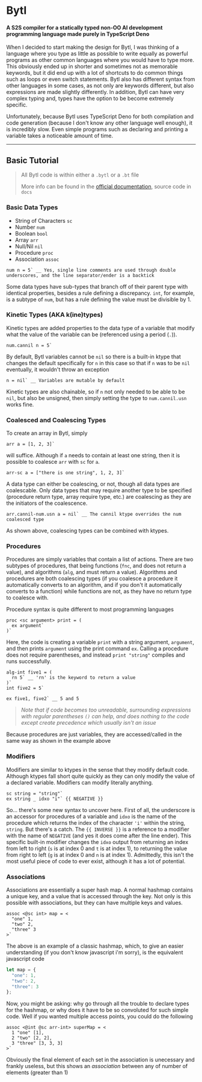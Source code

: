 # Bytl
#### A S2S compiler for a statically typed non-OO AI development programming language made purely in TypeScript Deno
When I decided to start making the design for Bytl, I was thinking of a language where you type as little as possible to write equally as powerful programs as other common languages where you would have to type more. This obviously ended up in shorter and sometimes not as memorable keywords, but it did end up with a lot of shortcuts to do common things such as loops or even switch statements. Bytl also has different syntax from other languages in some cases, as not only are keywords different, but also expressions are made slightly differently. In addition, Bytl can have very complex typing and, types have the option to be become extremely specific. 

Unfortunately, because Bytl uses TypeScript Deno for both compilation and code generation (because I don't know any other language well enough), it is incredibly slow. Even simple programs such as declaring and printing a variable takes a noticeable amount of time. 
***
## Basic Tutorial
> All Bytl code is within either a `.bytl` or a `.bt` file
>
> More info can be found in the [official documentation](https://www.duckduckgo.com), source code in `docs`

### Basic Data Types
* String of Characters `sc`
* Number `num`
* Boolean `bool`
* Array `arr`
* Null/Nil `nil`
* Procedure `proc`
* Association `assoc`

```
num n = 5` __ Yes, single line comments are used through double underscores, and the line separator/ender is a backtick
```

Some data types have sub-types that branch off of their parent type with identical properties, besides a rule defining a discrepancy. `int`, for example, is a subtype of `num`, but has a rule defining the value must be divisible by 1.

### Kinetic Types (AKA k(ine)types)
Kinetic types are added properties to the data type of a variable that modify what the value of the variable can be (referenced using a period (`.`)).

```
num.cannil n = 5`
```
By default, Bytl variables cannot be `nil` so there is a built-in ktype that changes the default specifically for `n` in this case so that if `n` was to be `nil` eventually, it wouldn't throw an exception
```
n = nil` __ Variables are mutable by default
```
Kinetic types are also chainable, so if `n` not only needed to be able to be `nil`, but also be unsigned, then simply setting the type to `num.cannil.usn` works fine.

### Coalesced and Coalescing Types
To create an array in Bytl, simply 
```
arr a = [1, 2, 3]`
``` 
will suffice. Although if `a` needs to contain at least one string, then it is possible to coalesce `arr` with `sc` for `a`. 
```
arr-sc a = ["there is one string", 1, 2, 3]`
```
A data type can either be coalescing, or not, though all data types are coalescable. Only data types that may require another type to be specified (procedure return type, array require type, etc.) are coalescing as they are the initiators of the coalescence.

```
arr.cannil-num.usn a = nil` __ The cannil ktype overrides the num coalesced type
```
As shown above, coalescing types can be combined with ktypes.

### Procedures
Procedures are simply variables that contain a list of actions. There are two subtypes of procedures, that being functions (`fnc`, and does not return a value), and algorithms (`alg`, and must return a value). Algorithms and procedures are both coalescing types (if you coalesce a procedure it automatically converts to an algorithm, and if you don't it automatically converts to a function) while functions are not, as they have no return type to coalesce with.

Procedure syntax is quite different to most programming languages
```
proc <sc argument> print = (
  ex argument`
)`
```
Here, the code is creating a variable `print` with a string argument, `argument`, and then prints `argument` using the print command `ex`. Calling a procedure does not require parentheses, and instead `print "string"` compiles and runs successfully.

```
alg-int five1 = (
  rn 5` __ 'rn' is the keyword to return a value
)`
int five2 = 5`

ex five1, five2` __ 5 and 5
```
> _Note that if code becomes too unreadable, surrounding expressions with regular parentheses `()` can help, and does nothing to the code except create precedence which usually isn't an issue_

Because procedures are just variables, they are accessed/called in the same way as shown in the example above

### Modifiers
Modifiers are similar to ktypes in the sense that they modify default code. Although ktypes fall short quite quickly as they can only modify the value of a declared variable. Modifiers can modify literally anything. 
```
sc string = "string"`
ex string _ idxo "i"` {{ NEGATIVE }}
```
So... there's some new syntax to uncover here. First of all, the underscore is an accessor for procedures of a variable and `idxo` is the name of the procedure which returns the index of the character `'i'` within the string, `string`. But there's a catch. The `{{ INVERSE }}` is a reference to a modifier with the name of `NEGATIVE` (and yes it does come after the line ender). This specific built-in modifier changes the `idxo` output from returning an index from left to right (`s` is at index 0 and `t` is at index 1), to returning the value from right to left (`g` is at index 0 and `n` is at index 1). Admittedly, this isn't the most useful piece of code to ever exist, although it has a lot of potential. 

### Associations
Associations are essentially a super hash map. A normal hashmap contains a unique key, and a value that is accessed through the key. Not only is this possible with associations, but they can have multiple keys and values.
```
assoc <@sc int> map = <
  "one" 1,
  "two" 2,
  "three" 3
>`
```
The above is an example of a classic hashmap, which, to give an easier understanding (if you don't know javascript i'm sorry), is the equivalent javascript code 
```js
let map = {
  "one": 1,
  "two": 2,
  "three": 3
};
```
Now, you might be asking: why go through all the trouble to declare types for the hashmap, or why does it have to be so convoluted for such simple code. Well if you wanted multiple access points, you could do the following 
```
assoc <@int @sc arr-int> superMap = <
  1 "one" [1],
  2 "two" [2, 2],
  3 "three" [3, 3, 3]
>`
``` 
Obviously the final element of each set in the association is unecessary and frankly useless, but this shows an _association_ between any of number of elements (greater than 1)
